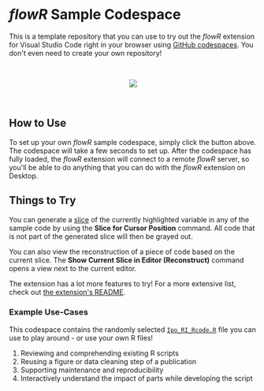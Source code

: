 # *flowR* Sample Codespace

This is a template repository that you can use to try out the *flowR* extension for Visual Studio Code right in your browser using [GitHub codespaces](https://github.com/features/codespaces). You don't even need to create your own repository!

<div align = center>
<br>

[![](https://img.shields.io/badge/Create_a_flowR_Codespace-a32638?style=flat&logo=github)](https://github.com/codespaces/new?template_repository=flowr-analysis/vscode-flowr-sample)

<br>
</div>

## How to Use

To set up your own *flowR* sample codespace, simply click the button above. The codespace will take a few seconds to set up. After the codespace has fully loaded, the *flowR* extension will connect to a remote *flowR* server, so you'll be able to do anything that you can do with the *flowR* extension on Desktop.

## Things to Try

You can generate a [slice](https://github.com/flowr-analysis/flowr/wiki/Terminology#program-slice) of the currently highlighted variable in any of the sample code by using the **Slice for Cursor Position** command. All code that is not part of the generated slice will then be grayed out.

You can also view the reconstruction of a piece of code based on the current slice. The **Show Current Slice in Editor (Reconstruct)** command opens a view next to the current editor.

The extension has a lot more features to try! For a more extensive list, check out [the extension's README](https://github.com/flowr-analysis/vscode-flowr?tab=readme-ov-file#use).

### Example Use-Cases

This codespace contains the randomly selected [`Ipo_RI_Rcode.R`](Ipo_RI_Rcode.R) file you can use to play around - or use your own R files!

1. Reviewing and comprehending existing R scripts
2. Reusing a figure or data cleaning step of a publication
3. Supporting maintenance and reproducibility
4. Interactively understand the impact of parts while developing the script
